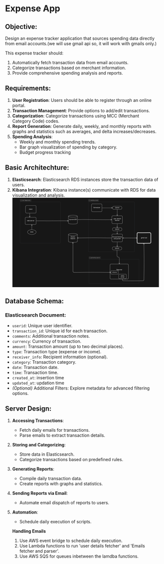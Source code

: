 # Expense App


## Objective:
Design an expense tracker application that sources spending data directly from email accounts.(we will use gmail api so, it will work with gmails only.)

This expense tracker should:

1. Automatically fetch transaction data from email accounts.
2. Categorize transactions based on merchant information.
3. Provide comprehensive spending analysis and reports.

## Requirements:

1. **User Registration**: Users should be able to register through an online portal.
2. **Transaction Management**: Provide options to add/edit transactions.
3. **Categorization**: Categorize transactions using MCC (Merchant Category Code) codes.
4. **Report Generation**: Generate daily, weekly, and monthly reports with graphs and statistics such as averages, and delta increases/decreases.
5. **Spending Analysis**:
   - Weekly and monthly spending trends.
   - Bar graph visualization of spending by category.
   - Budget progress tracking

## Basic Architechture:

1. **Elasticsearch**: Elasticsearch RDS instances store the transaction data of users.
2. **Kibana Integration**: Kibana instance(s) communicate with RDS for data visualization and analysis. 
    ![basic architecture image](/designassets/basicarchitecture.png)

## Database Schema:

### Elasticsearch Document:
- `userid`: Unique user identifier.
- `transaction_id`: Unique id for each transaction.
- `comments`: Additional transaction notes.
- `currency`: Currency of transaction.
- `amount`: Transaction amount (up to two decimal places).
- `type`: Transaction type (expense or income).
- `receiver_info`: Recipient information (optional).
- `category`: Transaction category.
- `date`: Transaction date.
- `time`: Transaction time.
- `created_at`: insertion time
- `updated_at`: updation time
- *(Optional)* Additional Filters: Explore metadata for advanced filtering options.

## Server Design:
1. **Accessing Transactions**:
   - Fetch daily emails for transactions.
   - Parse emails to extract transaction details.

2. **Storing and Categorizing**:
   - Store data in Elasticsearch.
   - Categorize transactions based on predefined rules.

3. **Generating Reports**:
   - Compile daily transaction data.
   - Create reports with graphs and statistics.

4. **Sending Reports via Email**:
   - Automate email dispatch of reports to users.

5. **Automation**:
   - Schedule daily execution of scripts.

   **Handling Emails**
   1. Use AWS event bridge to schedule daily execution.
   2. Use Lambda functions to run 'user details fetcher' and   'Emails fetcher and parser'.
   3. Use AWS SQS for queues inbetween the lamdba functions.



